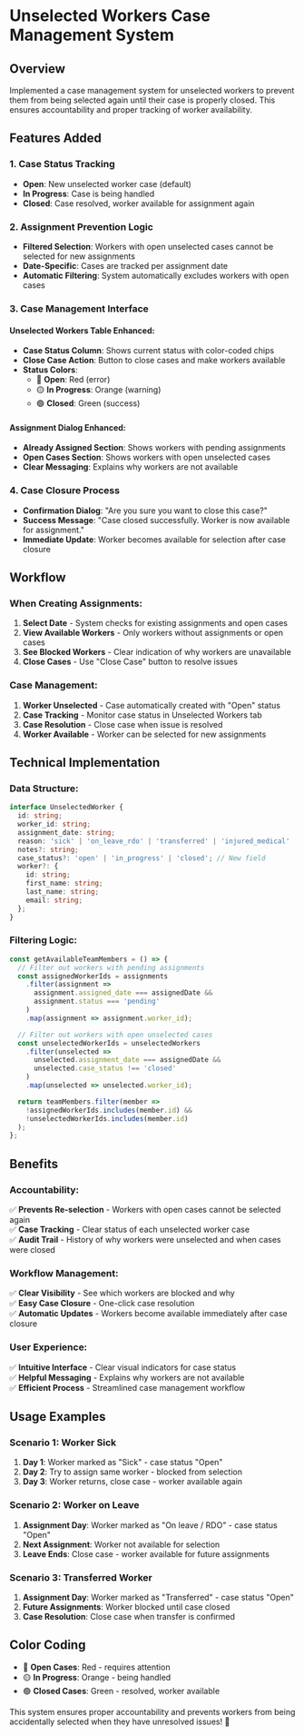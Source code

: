 # Unselected Workers Case Management System

## Overview
Implemented a case management system for unselected workers to prevent them from being selected again until their case is properly closed. This ensures accountability and proper tracking of worker availability.

## Features Added

### 1. **Case Status Tracking**
- **Open**: New unselected worker case (default)
- **In Progress**: Case is being handled
- **Closed**: Case resolved, worker available for assignment again

### 2. **Assignment Prevention Logic**
- **Filtered Selection**: Workers with open unselected cases cannot be selected for new assignments
- **Date-Specific**: Cases are tracked per assignment date
- **Automatic Filtering**: System automatically excludes workers with open cases

### 3. **Case Management Interface**

#### **Unselected Workers Table Enhanced:**
- **Case Status Column**: Shows current status with color-coded chips
- **Close Case Action**: Button to close cases and make workers available
- **Status Colors**:
  - 🔴 **Open**: Red (error)
  - 🟡 **In Progress**: Orange (warning)  
  - 🟢 **Closed**: Green (success)

#### **Assignment Dialog Enhanced:**
- **Already Assigned Section**: Shows workers with pending assignments
- **Open Cases Section**: Shows workers with open unselected cases
- **Clear Messaging**: Explains why workers are not available

### 4. **Case Closure Process**
- **Confirmation Dialog**: "Are you sure you want to close this case?"
- **Success Message**: "Case closed successfully. Worker is now available for assignment."
- **Immediate Update**: Worker becomes available for selection after case closure

## Workflow

### **When Creating Assignments:**
1. **Select Date** - System checks for existing assignments and open cases
2. **View Available Workers** - Only workers without assignments or open cases
3. **See Blocked Workers** - Clear indication of why workers are unavailable
4. **Close Cases** - Use "Close Case" button to resolve issues

### **Case Management:**
1. **Worker Unselected** - Case automatically created with "Open" status
2. **Case Tracking** - Monitor case status in Unselected Workers tab
3. **Case Resolution** - Close case when issue is resolved
4. **Worker Available** - Worker can be selected for new assignments

## Technical Implementation

### **Data Structure:**
```typescript
interface UnselectedWorker {
  id: string;
  worker_id: string;
  assignment_date: string;
  reason: 'sick' | 'on_leave_rdo' | 'transferred' | 'injured_medical' | 'not_rostered';
  notes?: string;
  case_status?: 'open' | 'in_progress' | 'closed'; // New field
  worker?: {
    id: string;
    first_name: string;
    last_name: string;
    email: string;
  };
}
```

### **Filtering Logic:**
```javascript
const getAvailableTeamMembers = () => {
  // Filter out workers with pending assignments
  const assignedWorkerIds = assignments
    .filter(assignment => 
      assignment.assigned_date === assignedDate && 
      assignment.status === 'pending'
    )
    .map(assignment => assignment.worker_id);

  // Filter out workers with open unselected cases
  const unselectedWorkerIds = unselectedWorkers
    .filter(unselected => 
      unselected.assignment_date === assignedDate && 
      unselected.case_status !== 'closed'
    )
    .map(unselected => unselected.worker_id);

  return teamMembers.filter(member => 
    !assignedWorkerIds.includes(member.id) && 
    !unselectedWorkerIds.includes(member.id)
  );
};
```

## Benefits

### **Accountability:**
✅ **Prevents Re-selection** - Workers with open cases cannot be selected again  
✅ **Case Tracking** - Clear status of each unselected worker case  
✅ **Audit Trail** - History of why workers were unselected and when cases were closed  

### **Workflow Management:**
✅ **Clear Visibility** - See which workers are blocked and why  
✅ **Easy Case Closure** - One-click case resolution  
✅ **Automatic Updates** - Workers become available immediately after case closure  

### **User Experience:**
✅ **Intuitive Interface** - Clear visual indicators for case status  
✅ **Helpful Messaging** - Explains why workers are not available  
✅ **Efficient Process** - Streamlined case management workflow  

## Usage Examples

### **Scenario 1: Worker Sick**
1. **Day 1**: Worker marked as "Sick" - case status "Open"
2. **Day 2**: Try to assign same worker - blocked from selection
3. **Day 3**: Worker returns, close case - worker available again

### **Scenario 2: Worker on Leave**
1. **Assignment Day**: Worker marked as "On leave / RDO" - case status "Open"
2. **Next Assignment**: Worker not available for selection
3. **Leave Ends**: Close case - worker available for future assignments

### **Scenario 3: Transferred Worker**
1. **Assignment Day**: Worker marked as "Transferred" - case status "Open"
2. **Future Assignments**: Worker blocked until case closed
3. **Case Resolution**: Close case when transfer is confirmed

## Color Coding
- 🔴 **Open Cases**: Red - requires attention
- 🟡 **In Progress**: Orange - being handled
- 🟢 **Closed Cases**: Green - resolved, worker available

This system ensures proper accountability and prevents workers from being accidentally selected when they have unresolved issues! 🎯






